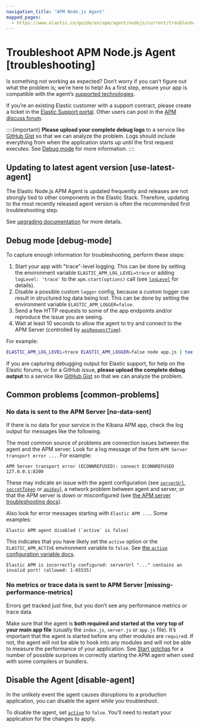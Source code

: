 ```yaml
---
navigation_title: "APM Node.js Agent"
mapped_pages:
  - https://www.elastic.co/guide/en/apm/agent/nodejs/current/troubleshooting.html
---
```


# Troubleshoot APM Node.js Agent [troubleshooting]

Is something not working as expected? Don’t worry if you can’t figure out what the problem is; we’re here to help! As a first step, ensure your app is compatible with the agent’s [supported technologies](asciidocalypse://docs/apm-agent-nodejs/docs/reference/supported-technologies.md).

If you’re an existing Elastic customer with a support contract, please create a ticket in the [Elastic Support portal](https://support.elastic.co/customers/s/login/). Other users can post in the [APM discuss forum](https://discuss.elastic.co/c/apm).

::::{important}
**Please upload your complete debug logs** to a service like [GitHub Gist](https://gist.github.com) so that we can analyze the problem. Logs should include everything from when the application starts up until the first request executes. See [Debug mode](#debug-mode) for more information.
::::



## Updating to latest agent version [use-latest-agent]

The Elastic Node.js APM Agent is updated frequently and releases are not strongly tied to other components in the Elastic Stack.  Therefore, updating to the most recently released agent version is often the recommended first troubleshooting step.

See [upgrading documentation](asciidocalypse://docs/apm-agent-nodejs/docs/reference/upgrading.md) for more details.


## Debug mode [debug-mode]

To capture enough information for troubleshooting, perform these steps:

1. Start your app with "trace"-level logging. This can be done by setting the environment variable `ELASTIC_APM_LOG_LEVEL=trace` or adding `logLevel: 'trace'` to the `apm.start(options)` call (see [`logLevel`](asciidocalypse://docs/apm-agent-nodejs/docs/reference/configuration.md#log-level) for details).
2. Disable a possible custom `logger` config, because a custom logger can result in structured log data being lost. This can be done by setting the environment variable `ELASTIC_APM_LOGGER=false`.
3. Send a few HTTP requests to some of the app endpoints and/or reproduce the issue you are seeing.
4. Wait at least 10 seconds to allow the agent to try and connect to the APM Server (controlled by [`apiRequestTime`](asciidocalypse://docs/apm-agent-nodejs/docs/reference/configuration.md#api-request-time)).

For example:

```bash
ELASTIC_APM_LOG_LEVEL=trace ELASTIC_APM_LOGGER=false node app.js | tee -a apm-debug.log
```

If you are capturing debugging output for Elastic support, for help on the Elastic forums, or for a GitHub issue, **please upload the complete debug output** to a service like [GitHub Gist](https://gist.github.com) so that we can analyze the problem.


## Common problems [common-problems]


### No data is sent to the APM Server [no-data-sent]

If there is no data for your service in the Kibana APM app, check the log output for messages like the following.

The most common source of problems are connection issues between the agent and the APM server. Look for a log message of the form `APM Server transport error ...`. For example:

```text
APM Server transport error (ECONNREFUSED): connect ECONNREFUSED 127.0.0.1:8200
```

These may indicate an issue with the agent configuration (see [`serverUrl`](asciidocalypse://docs/apm-agent-nodejs/docs/reference/configuration.md#server-url), [`secretToken`](asciidocalypse://docs/apm-agent-nodejs/docs/reference/configuration.md#secret-token) or [`apiKey`](asciidocalypse://docs/apm-agent-nodejs/docs/reference/configuration.md#api-key)), a network problem between agent and server, or that the APM server is down or misconfigured (see [the APM server troubleshooting docs](/troubleshoot/observability/apm.md)).

Also look for error messages starting with `Elastic APM ...`. Some examples:

```text
Elastic APM agent disabled (`active` is false)
```

This indicates that you have likely set the `active` option or the `ELASTIC_APM_ACTIVE` environment variable to `false`. See [the `active` configuration variable docs](asciidocalypse://docs/apm-agent-nodejs/docs/reference/configuration.md#active).

```text
Elastic APM is incorrectly configured: serverUrl "..." contains an invalid port! (allowed: 1-65535)
```


### No metrics or trace data is sent to APM Server [missing-performance-metrics]

Errors get tracked just fine, but you don’t see any performance metrics or trace data.

Make sure that the agent is **both required and started at the very top of your main app file** (usually the `index.js`, `server.js` or `app.js` file). It’s important that the agent is started before any other modules are `require`d.  If not, the agent will not be able to hook into any modules and will not be able to measure the performance of your application. See [Start gotchas](asciidocalypse://docs/apm-agent-nodejs/docs/reference/starting-agent.md#start-gotchas) for a number of possible surprises in correctly starting the APM agent when used with some compilers or bundlers.


## Disable the Agent [disable-agent]

In the unlikely event the agent causes disruptions to a production application, you can disable the agent while you troubleshoot.

To disable the agent, set [`active`](asciidocalypse://docs/apm-agent-nodejs/docs/reference/configuration.md#active) to `false`. You’ll need to restart your application for the changes to apply.

